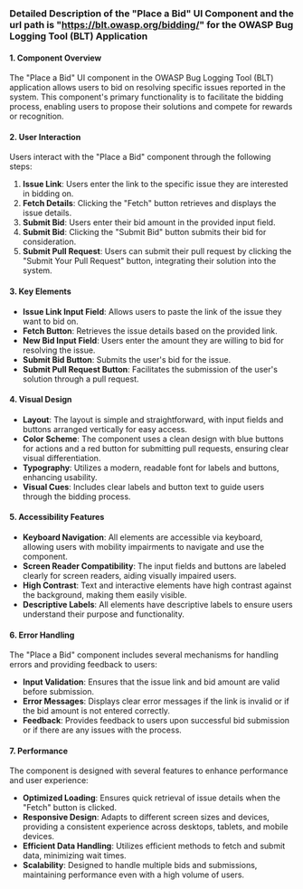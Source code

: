 ### Detailed Description of the "Place a Bid" UI Component and the url path is "https://blt.owasp.org/bidding/" for the OWASP Bug Logging Tool (BLT) Application

#### 1. Component Overview
The "Place a Bid" UI component in the OWASP Bug Logging Tool (BLT) application allows users to bid on resolving specific issues reported in the system. This component's primary functionality is to facilitate the bidding process, enabling users to propose their solutions and compete for rewards or recognition.

#### 2. User Interaction
Users interact with the "Place a Bid" component through the following steps:
1. **Issue Link**: Users enter the link to the specific issue they are interested in bidding on.
2. **Fetch Details**: Clicking the "Fetch" button retrieves and displays the issue details.
3. **Submit Bid**: Users enter their bid amount in the provided input field.
4. **Submit Bid**: Clicking the "Submit Bid" button submits their bid for consideration.
5. **Submit Pull Request**: Users can submit their pull request by clicking the "Submit Your Pull Request" button, integrating their solution into the system.

#### 3. Key Elements
- **Issue Link Input Field**: Allows users to paste the link of the issue they want to bid on.
- **Fetch Button**: Retrieves the issue details based on the provided link.
- **New Bid Input Field**: Users enter the amount they are willing to bid for resolving the issue.
- **Submit Bid Button**: Submits the user's bid for the issue.
- **Submit Pull Request Button**: Facilitates the submission of the user's solution through a pull request.

#### 4. Visual Design
- **Layout**: The layout is simple and straightforward, with input fields and buttons arranged vertically for easy access.
- **Color Scheme**: The component uses a clean design with blue buttons for actions and a red button for submitting pull requests, ensuring clear visual differentiation.
- **Typography**: Utilizes a modern, readable font for labels and buttons, enhancing usability.
- **Visual Cues**: Includes clear labels and button text to guide users through the bidding process.

#### 5. Accessibility Features
- **Keyboard Navigation**: All elements are accessible via keyboard, allowing users with mobility impairments to navigate and use the component.
- **Screen Reader Compatibility**: The input fields and buttons are labeled clearly for screen readers, aiding visually impaired users.
- **High Contrast**: Text and interactive elements have high contrast against the background, making them easily visible.
- **Descriptive Labels**: All elements have descriptive labels to ensure users understand their purpose and functionality.

#### 6. Error Handling
The "Place a Bid" component includes several mechanisms for handling errors and providing feedback to users:
- **Input Validation**: Ensures that the issue link and bid amount are valid before submission.
- **Error Messages**: Displays clear error messages if the link is invalid or if the bid amount is not entered correctly.
- **Feedback**: Provides feedback to users upon successful bid submission or if there are any issues with the process.

#### 7. Performance
The component is designed with several features to enhance performance and user experience:
- **Optimized Loading**: Ensures quick retrieval of issue details when the "Fetch" button is clicked.
- **Responsive Design**: Adapts to different screen sizes and devices, providing a consistent experience across desktops, tablets, and mobile devices.
- **Efficient Data Handling**: Utilizes efficient methods to fetch and submit data, minimizing wait times.
- **Scalability**: Designed to handle multiple bids and submissions, maintaining performance even with a high volume of users.

